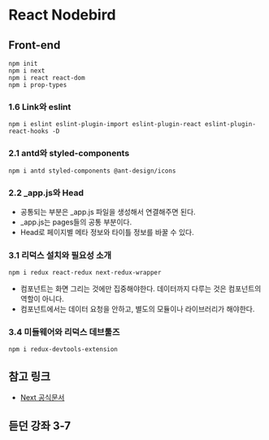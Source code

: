 # React Nodebird

## Front-end

```command
npm init
npm i next
npm i react react-dom
npm i prop-types
```

### 1.6 Link와 eslint

```command
npm i eslint eslint-plugin-import eslint-plugin-react eslint-plugin-react-hooks -D
```

### 2.1 antd와 styled-components

```command
npm i antd styled-components @ant-design/icons
```

### 2.2 \_app.js와 Head

- 공통되는 부분은 \_app.js 파일을 생성해서 연결해주면 된다.
- \_app.js는 pages들의 공통 부분이다.
- Head로 페이지별 메타 정보와 타이틀 정보를 바꿀 수 있다.

### 3.1 리덕스 설치와 필요성 소개

```command
npm i redux react-redux next-redux-wrapper
```

- 컴포넌트는 화면 그리는 것에만 집중해야한다. 데이터까지 다루는 것은 컴포넌트의 역할이 아니다.
- 컴포넌트에서는 데이터 요청을 안하고, 별도의 모듈이나 라이브러리가 해야한다.

### 3.4 미들웨어와 리덕스 데브툴즈

```command
npm i redux-devtools-extension
```

## 참고 링크

- [Next 공식문서](https://nextjs.org)

## 듣던 강좌 3-7
